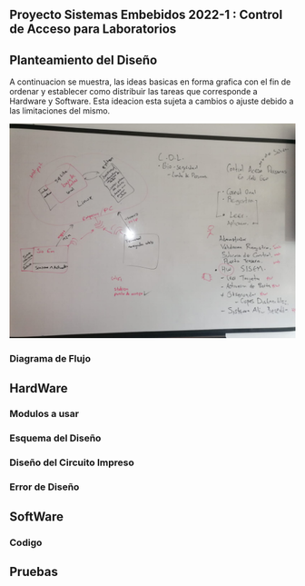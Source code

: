 ## Proyecto Sistemas Embebidos 2022-1 : Control de Acceso para Laboratorios
## Planteamiento del Diseño
A continuacion se muestra, las ideas basicas en forma grafica con el fin de ordenar y establecer como  distribuir las tareas que corresponde a Hardware y Software. Esta ideacion esta sujeta a cambios o ajuste debido a las limitaciones del mismo.

![IdeasBasicas](./Documentacion/Imagenes/Ideacion.jpeg)

### Diagrama de Flujo
## HardWare
### Modulos a usar
### Esquema del Diseño
### Diseño del Circuito Impreso
### Error de Diseño
## SoftWare
### Codigo
## Pruebas
